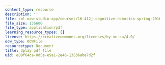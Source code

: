 ```yaml
---
content_type: resource
description: ''
file: /ol-ocw-studio-app/courses/16-412j-cognitive-robotics-spring-2016/e88f64ca8d5ee9a12e4613836abe7d2f_xmImNoDc9Z4.pdf
file_size: 136600
file_type: application/pdf
learning_resource_types: []
license: https://creativecommons.org/licenses/by-nc-sa/4.0/
ocw_type: OCWFile
resourcetype: Document
title: 3play pdf file
uid: e88f64ca-8d5e-e9a1-2e46-13836abe7d2f
---
```

